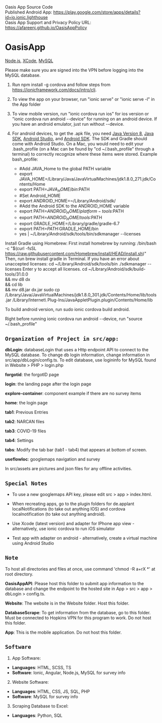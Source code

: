 Oasis App Source Code    
Published Android App: https://play.google.com/store/apps/details?id=io.ionic.lighthouse   
Oasis App Support and Privacy Policy URL: https://afareenj.github.io/OasisAppPolicy   

# OasisApp

[Node.js](https://nodejs.org/en/download), [XCode](https://developer.apple.com/xcode/), [MySQL](https://dev.mysql.com/downloads/)

Please make sure you are signed into the VPN before logging into the MySQL database.

1. Run npm install -g cordova and follow steps from https://ionicframework.com/docs/intro/cli.

2. To view the app on your browser, run "ionic serve" or "ionic serve -l" in the App folder

3. To view mobile version, run "ionic cordova run ios" for ios version or "ionic cordova run android --device" for running on an android device. If you have an android emulator, just run without --device.

4. For android devices, to get the .apk file, you need [Java Version 8](https://java.com/en/download/), [Java SDK](https://www.oracle.com/java/technologies/downloads/#java8/), [Android Studio](https://developer.android.com/studio/index.html), and [Android SDK](https://developer.android.com/studio/intro/update.html). The SDK and Gradle should come with Android Studio. On a Mac, you would need to edit your .bash_profile (on a Mac can be found by "cd ~/.bash_profile" through a terminal) to correctly recognize where these items were stored. Example bash_profile:

    - #Add JAVA_Home to the global PATH variable
    - export JAVA_HOME=/Library/Java/JavaVirtualMachines/jdk1.8.0_271.jdk/Contents/Home
    - export PATH=${JAVA_HOME}/bin:$PATH
    - #Set Android_HOME
    - export ANDROID_HOME=~/Library/Android/sdk/
    - #Add the Android SDK to the ANDROID_HOME variable
    - export PATH=$ANDROID_HOME/platform-tools:$PATH
    - export PATH=$ANDROID_HOME/tools:$PATH
    - export GRADLE_HOME=/Library/gradle/gradle-6.7
    - export PATH=$PATH:$GRADLE_HOME/bin
    - yes | ~/Library/Android/sdk/tools/bin/sdkmanager --licenses

Install Gradle using Homebrew: First install homebrew by running: /bin/bash -c "$(curl -fsSL https://raw.githubusercontent.com/Homebrew/install/HEAD/install.sh)"
Then, run brew install gradle in Terminal. 
If you have an error about unaccepted licenses:
cd ~/Library/Android/sdk/tools/bin
./sdkmanager --licenses
Enter y to accept all licenses.
cd ~/Library/Android/sdk/build-tools/31.0.0 \
  && mv d8 dx \
  && cd lib  \
  && mv d8.jar dx.jar
sudo cp /Library/Java/JavaVirtualMachines/jdk1.8.0_301.jdk/Contents/Home/lib/tools.jar /Library/Internet\ Plug-Ins/JavaAppletPlugin.plugin/Contents/Home/lib

To build android version, run sudo ionic cordova build android.

Right before running ionic cordova run android --device, run "source ~/.bash_profile"


## `Organization of Project in src/app:`
**dbLogin**: databaseLogin that uses a Http endpoint API to connect to the MySQL database. To change db login information, change information in src/app/dbLogin/config.ts. To edit database, use logininfo for MySQL found in Website > PHP > login.php

**forgotid**: the forgotID page

**login**: the landing page after the login page

**explore-container**: component example if there are no survey items

**home**: the login page

**tab1**: Previous Entries

**tab2**: NARCAN files

**tab3**: COVID-19 files

**tab4**: Settings

**tabs**: Modify the tab bar (tab1 - tab4) that appears at bottom of screen.

**useflowloc**: googlemaps navigation and survey

In src/assets are pictures and json files for any offline activities.

## `Special Notes`
- To use a new googlemaps API key, please edit src > app > index.html.

- When recreating apps, go to the plugin folders for de.applant localNotifications (to take out anything IOS) and cordova localnotification (to take out anything android).

- Use Xcode (latest version) and adapter for IPhone app view - alternatively, use ionic cordova to run iOS simulator
- Test app with adapter on android - alternatively, create a virtual machine using Android Studio

## `Note`
To host all directories and files at once, use command 'chmod -R a+rX *' at root directory.

**OasisAppAPI**: Please host this folder to submit app information to the database and change the endpoint to the hosted site in App > src > app > dbLogin > config.ts.

**Website**: The website is in the Website folder. Host this folder.

**DatabaseScrape**: To get information from the database, go to this folder. Must be connected to Hopkins VPN for this program to work. Do not host this folder.

**App**: This is the mobile application. Do not host this folder.

## `Software`

1. App Software:
 - **Languages**: HTML, SCSS, TS
 - **Software**: Ionic, Angular, Node.js, MySQL for survey info

2. Website Software:
 - **Languages**: HTML, CSS, JS, SQL, PHP
 - **Software**: MySQL for survey info

3. Scraping Database to Excel:
 - **Languages**: Python, SQL
